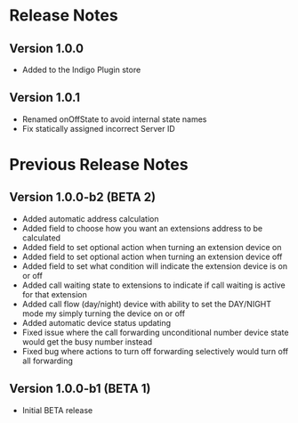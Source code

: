 Release Notes
==========

Version 1.0.0
---------------
* Added to the Indigo Plugin store

Version 1.0.1
---------------
* Renamed onOffState to avoid internal state names
* Fix statically assigned incorrect Server ID

Previous Release Notes
==========

Version 1.0.0-b2 (BETA 2)
---------------
* Added automatic address calculation
* Added field to choose how you want an extensions address to be calculated
* Added field to set optional action when turning an extension device on
* Added field to set optional action when turning an extension device off
* Added field to set what condition will indicate the extension device is on or off
* Added call waiting state to extensions to indicate if call waiting is active for that extension
* Added call flow (day/night) device with ability to set the DAY/NIGHT mode my simply turning the device on or off
* Added automatic device status updating
* Fixed issue where the call forwarding unconditional number device state would get the busy number instead
* Fixed bug where actions to turn off forwarding selectively would turn off all forwarding


Version 1.0.0-b1 (BETA 1)
---------------
* Initial BETA release
